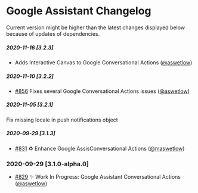 # Google Assistant Changelog

Current version might be higher than the latest changes displayed below because of updates of dependencies.

##### 2020-11-16 [3.2.3]
- Adds Interactive Canvas to Google Conversational Actions ([@aswetlow](https://github.com/aswetlow))

##### 2020-11-10 [3.2.2]
- [#856](https://github.com/jovotech/jovo-framework/pull/856) Fixes several Google Conversational Actions issues ([@aswetlow](https://github.com/aswetlow))


##### 2020-11-05 [3.2.1]
Fix missing locale in push notifications object

##### 2020-09-29 [3.1.3]
- [#831](https://github.com/jovotech/jovo-framework/pull/831) :recycle: Enhance Google AssisConversational Actions ([@maswetlow](https://github.com/aswetlow))


### 2020-09-29 [3.1.0-alpha.0]
- [#829](https://github.com/jovotech/jovo-framework/pull/829) :sparkles: Work In Progress: Google Assistant Conversational Actions ([@aswetlow](https://github.com/aswetlow))
